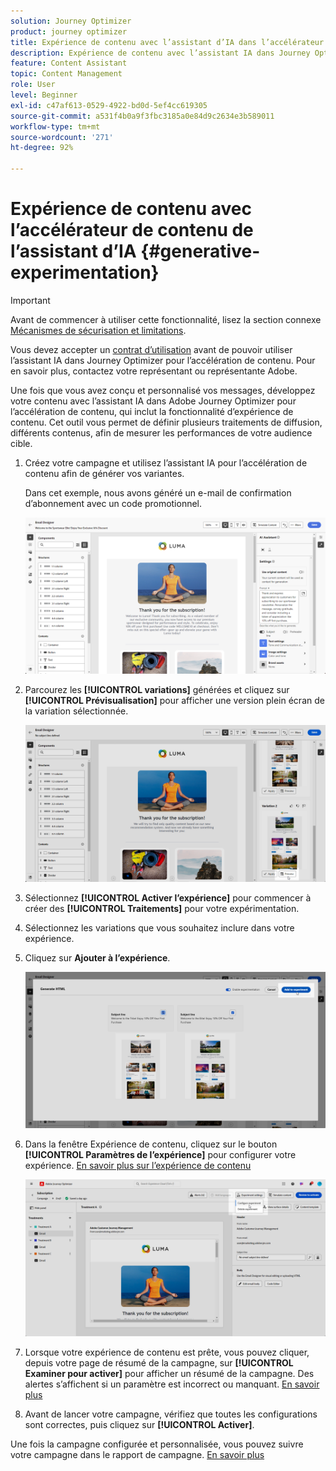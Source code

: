 ```yaml
---
solution: Journey Optimizer
product: journey optimizer
title: Expérience de contenu avec l’assistant d’IA dans l’accélérateur de contenu Journey Optimizer
description: Expérience de contenu avec l’assistant IA dans Journey Optimizer pour l’accélération de contenu
feature: Content Assistant
topic: Content Management
role: User
level: Beginner
exl-id: c47af613-0529-4922-bd0d-5ef4cc619305
source-git-commit: a531f4b0a9f3fbc3185a0e84d9c2634e3b589011
workflow-type: tm+mt
source-wordcount: '271'
ht-degree: 92%

---
```


# Expérience de contenu avec l’accélérateur de contenu de l’assistant d’IA {#generative-experimentation}

>[!IMPORTANT]
>
>Avant de commencer à utiliser cette fonctionnalité, lisez la section connexe [Mécanismes de sécurisation et limitations](gs-generative.md#generative-guardrails).
></br>
>
>Vous devez accepter un [contrat d’utilisation](https://www.adobe.com/legal/licenses-terms/adobe-dx-gen-ai-user-guidelines.html) avant de pouvoir utiliser l’assistant IA dans Journey Optimizer pour l’accélération de contenu. Pour en savoir plus, contactez votre représentant ou représentante Adobe.

Une fois que vous avez conçu et personnalisé vos messages, développez votre contenu avec l’assistant IA dans Adobe Journey Optimizer pour l’accélération de contenu, qui inclut la fonctionnalité d’expérience de contenu. Cet outil vous permet de définir plusieurs traitements de diffusion, différents contenus, afin de mesurer les performances de votre audience cible.

1. Créez votre campagne et utilisez l’assistant IA pour l’accélération de contenu afin de générer vos variantes.

   Dans cet exemple, nous avons généré un e-mail de confirmation d’abonnement avec un code promotionnel.

   ![](assets/experiment-genai-1.png)

1. Parcourez les **[!UICONTROL variations]** générées et cliquez sur **[!UICONTROL Prévisualisation]** pour afficher une version plein écran de la variation sélectionnée.

   ![](assets/experiment-genai-2.png)

1. Sélectionnez **[!UICONTROL Activer l’expérience]** pour commencer à créer des **[!UICONTROL Traitements]** pour votre expérimentation.

1. Sélectionnez les variations que vous souhaitez inclure dans votre expérience.

1. Cliquez sur **Ajouter à l’expérience**.

   ![](assets/experiment-genai-3.png)

1. Dans la fenêtre Expérience de contenu, cliquez sur le bouton **[!UICONTROL Paramètres de l’expérience]** pour configurer votre expérience. [En savoir plus sur l’expérience de contenu](../content-management/content-experiment.md)

   ![](assets/experiment-genai-4.png)

1. Lorsque votre expérience de contenu est prête, vous pouvez cliquer, depuis votre page de résumé de la campagne, sur **[!UICONTROL Examiner pour activer]** pour afficher un résumé de la campagne. Des alertes s’affichent si un paramètre est incorrect ou manquant. [En savoir plus](../content-management/content-experiment.md#treatment-experiment)

1. Avant de lancer votre campagne, vérifiez que toutes les configurations sont correctes, puis cliquez sur **[!UICONTROL Activer]**.

Une fois la campagne configurée et personnalisée, vous pouvez suivre votre campagne dans le rapport de campagne. [En savoir plus](../reports/campaign-global-report.md)
